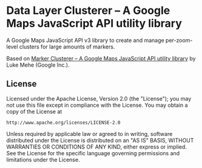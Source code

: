 Data Layer Clusterer – A Google Maps JavaScript API utility library
==============

A Google Maps JavaScript API v3 library to create and manage per-zoom-level clusters for large amounts of markers.

Based on [Marker Clusterer – A Google Maps JavaScript API utility library](https://github.com/googlemaps/js-marker-clusterer) by Luke Mehe (Google Inc.).

## License

Licensed under the Apache License, Version 2.0 (the "License");
you may not use this file except in compliance with the License.
You may obtain a copy of the License at

    http://www.apache.org/licenses/LICENSE-2.0

Unless required by applicable law or agreed to in writing, software
distributed under the License is distributed on an "AS IS" BASIS,
WITHOUT WARRANTIES OR CONDITIONS OF ANY KIND, either express or implied.
See the License for the specific language governing permissions and
limitations under the License.
